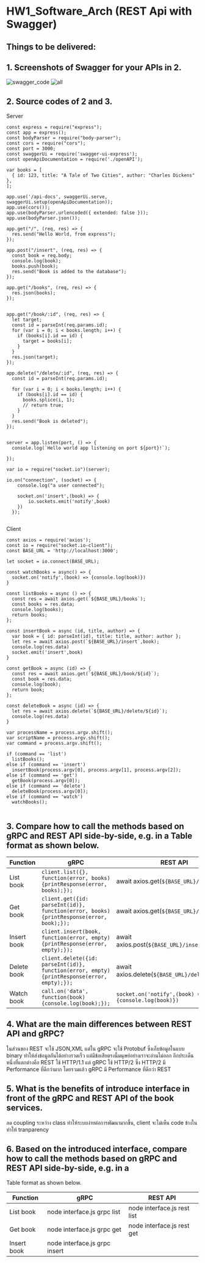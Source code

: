 # HW1_Software_Arch (REST Api with Swagger)
## Things to be delivered:
## 1. Screenshots of Swagger for your APIs in 2. 
![swagger_code](https://github.com/2110521-2563-1-Software-Architecture/Neuk_mai_aok_assignment1/blob/master/photo/q1/swagger_code.png)
![all](https://github.com/2110521-2563-1-Software-Architecture/Neuk_mai_aok_assignment1/blob/master/photo/q1/all.png)
## 2. Source codes of 2 and 3.

Server
```
const express = require("express");
const app = express();
const bodyParser = require("body-parser");
const cors = require("cors");
const port = 3000;
const swaggerUi = require('swagger-ui-express');
const openApiDocumentation = require('./openAPI');

var books = [
  { id: 123, title: "A Tale of Two Cities", author: "Charles Dickens" },
];

app.use('/api-docs', swaggerUi.serve, swaggerUi.setup(openApiDocumentation));
app.use(cors());
app.use(bodyParser.urlencoded({ extended: false }));
app.use(bodyParser.json());

app.get("/", (req, res) => {
  res.send("Hello World, from express");
});

app.post("/insert", (req, res) => {
  const book = req.body;
  console.log(book);
  books.push(book);
  res.send("Book is added to the database");
});

app.get("/books", (req, res) => {
  res.json(books);
});


app.get("/book/:id", (req, res) => {
  let target;
  const id = parseInt(req.params.id);
  for (var i = 0; i < books.length; i++) {
    if (books[i].id == id) {
      target = books[i];
    }
  }
  res.json(target);
});

app.delete("/delete/:id", (req, res) => {
  const id = parseInt(req.params.id);

  for (var i = 0; i < books.length; i++) {
    if (books[i].id == id) {
      books.splice(i, 1);
      // return true;
    }
  }
  res.send("Book is deleted");
});


server = app.listen(port, () => {
  console.log(`Hello world app listening on port ${port}!`);

});

var io = require("socket.io")(server);

io.on("connection", (socket) => {
    console.log("a user connected");

    socket.on('insert',(book) => {
        io.sockets.emit('notify',book)
    })
  });
  
```
Client 
```
const axios = require('axios');
const io = require("socket.io-client");
const BASE_URL = 'http://localhost:3000';

let socket = io.connect(BASE_URL);

const watchBooks = async() => {
  socket.on('notify',(book) => {console.log(book)})
}

const listBooks = async () => {
  const res = await axios.get(`${BASE_URL}/books`);
  const books = res.data;
  console.log(books);
  return books;
};

const insertBook = async (id, title, author) => {
  var book = { id: parseInt(id), title: title, author: author };
  let res = await axios.post(`${BASE_URL}/insert`,book);
  console.log(res.data)
  socket.emit('insert',book)
}

const getBook = async (id) => {
  const res = await axios.get(`${BASE_URL}/book/${id}`);
  const book = res.data;
  console.log(book);
  return book;
};

const deleteBook = async (id) => {
  let res = await axios.delete(`${BASE_URL}/delete/${id}`);
  console.log(res.data)
}

var processName = process.argv.shift();
var scriptName = process.argv.shift();
var command = process.argv.shift();

if (command == 'list')
  listBooks();
else if (command == 'insert')
  insertBook(process.argv[0], process.argv[1], process.argv[2]);
else if (command == 'get')
  getBook(process.argv[0]);
else if (command == 'delete')
  deleteBook(process.argv[0]);
else if (command == 'watch')
  watchBooks();
  
```
## 3. Compare how to call the methods based on gRPC and REST API side-by-side, e.g. in a Table format as shown below.

| Function     | gRPC         | REST API   |
| ---          |     ---      |     ---    |
| List book    |  `client.list({}, function(error, books) {printResponse(error, books);});`                     | await axios.get(`${BASE_URL}/books`);   |
| Get book    |  `client.get({id: parseInt(id)}, function(error, books) {printResponse(error, book);});`        | await axios.get(`${BASE_URL}/book/{id}`);   |
| Insert book  | `client.insert(book, function(error, empty) {printResponse(error, empty);});`                  | await axios.post(`${BASE_URL}/insert`,book);   |
| Delete book  | `client.delete({id: parseInt(id)}, function(error, empty) {printResponse(error, empty);});`    | await axios.delete(`${BASE_URL}/delete/${id}`);|
| Watch book   | `call.on('data', function(book) {console.log(book);});`       | `socket.on('notify',(book) => {console.log(book)})`   |

## 4. What are the main differences between REST API and gRPC?

  ในส่วนของ REST จะใช้ JSON,XML แต่ใน gRPC จะใช้ Protobuf ซึ่งเก็บข้อมูลในแบบ binary ทำให้ส่งข้อมูลกันได้อย่างรวดเร็ว แต่มีข้อเสียตรงนี้มนุษย์อย่างเราจะอ่านไม่ออก อีกประเด็นหนึ่งที่แตกต่างคือ REST ใช้ HTTP/1.1 แต่ gRPC ใช้ HTTP/2 ซึ่ง HTTP/2 มี Performance ที่ดีกว่ามาก โดยรวมแล้ว gRPC มี Performance ที่ดีกว่า REST 
  
## 5. What is the benefits of introduce interface in front of the gRPC and REST API of the book services.
  ลด coupling ระหว่าง class ทำให้ระบบง่ายต่อการพัฒนามากขึ้น, client จะไม่เห็น code ข้างในทำให้ tranparency
## 6. Based on the introduced interface, compare how to call the methods based on gRPC and REST API side-by-side, e.g. in a
Table format as shown below. 

| Function     | gRPC         | REST API   |
| ---          |     ---      |     ---    |
| List book    | node interface.js grpc list   | node interface.js rest list |
| Get book    | node interface.js grpc get <id>    | node interface.js rest get <id> |
| Insert book  | node interface.js grpc insert <id> <title> <author>     | node interface.js rest insert <id> <title> <author>  |
| Delete book  | node interface.js grpc delete <id>     | node interface.js rest delete <id>   |
| Watch book   | node interface.js grpc watch     |  -  |

## 7. Draw a component diagram representing the book services with and without interfaces. 
